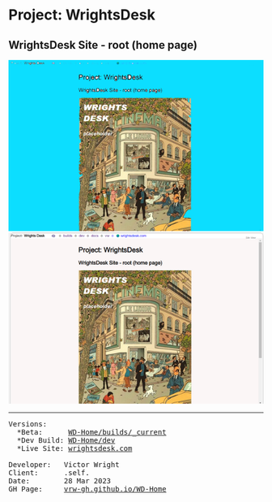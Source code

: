# Project: WrightsDesk

## WrightsDesk Site - root (home page)

![new](Screenshot2.png "Wrights Desk")
![screenshot](https://github.com/vrw-GH/assets/raw/main/repo-media/wrightsdesk/Screenshot.png)

---

<pre>
Versions:
  *Beta:      <a href="https://github.com/vrw-GH/WD-Home/tree/main/builds/_current">WD-Home/builds/_current</a>
  *Dev Build: <a href="https://github.com/vrw-GH/WD-Home/tree/dev1">WD-Home/dev</a>
  *Live Site: <a href="http://www.wrightsdesk.com">wrightsdesk.com</a>

Developer:   Victor Wright
Client:      .self.
Date:        28 Mar 2023
GH Page:     <a href="https://vrw-gh.github.io/WD-Home/">vrw-gh.github.io/WD-Home</a>
</pre>
